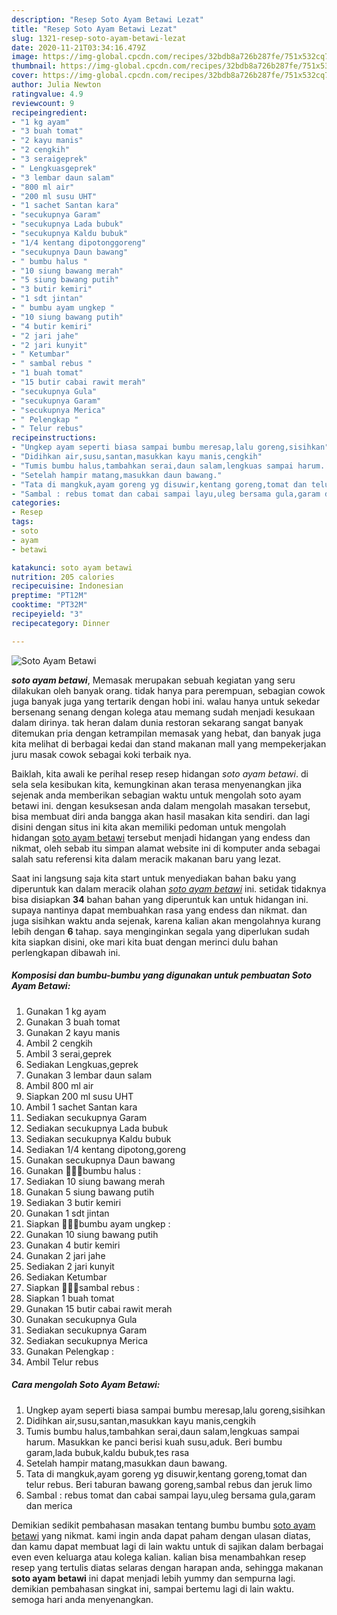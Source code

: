 ```yaml
---
description: "Resep Soto Ayam Betawi Lezat"
title: "Resep Soto Ayam Betawi Lezat"
slug: 1321-resep-soto-ayam-betawi-lezat
date: 2020-11-21T03:34:16.479Z
image: https://img-global.cpcdn.com/recipes/32bdb8a726b287fe/751x532cq70/soto-ayam-betawi-foto-resep-utama.jpg
thumbnail: https://img-global.cpcdn.com/recipes/32bdb8a726b287fe/751x532cq70/soto-ayam-betawi-foto-resep-utama.jpg
cover: https://img-global.cpcdn.com/recipes/32bdb8a726b287fe/751x532cq70/soto-ayam-betawi-foto-resep-utama.jpg
author: Julia Newton
ratingvalue: 4.9
reviewcount: 9
recipeingredient:
- "1 kg ayam"
- "3 buah tomat"
- "2 kayu manis"
- "2 cengkih"
- "3 seraigeprek"
- " Lengkuasgeprek"
- "3 lembar daun salam"
- "800 ml air"
- "200 ml susu UHT"
- "1 sachet Santan kara"
- "secukupnya Garam"
- "secukupnya Lada bubuk"
- "secukupnya Kaldu bubuk"
- "1/4 kentang dipotonggoreng"
- "secukupnya Daun bawang"
- " bumbu halus "
- "10 siung bawang merah"
- "5 siung bawang putih"
- "3 butir kemiri"
- "1 sdt jintan"
- " bumbu ayam ungkep "
- "10 siung bawang putih"
- "4 butir kemiri"
- "2 jari jahe"
- "2 jari kunyit"
- " Ketumbar"
- " sambal rebus "
- "1 buah tomat"
- "15 butir cabai rawit merah"
- "secukupnya Gula"
- "secukupnya Garam"
- "secukupnya Merica"
- " Pelengkap "
- " Telur rebus"
recipeinstructions:
- "Ungkep ayam seperti biasa sampai bumbu meresap,lalu goreng,sisihkan"
- "Didihkan air,susu,santan,masukkan kayu manis,cengkih"
- "Tumis bumbu halus,tambahkan serai,daun salam,lengkuas sampai harum. Masukkan ke panci berisi kuah susu,aduk. Beri bumbu garam,lada bubuk,kaldu bubuk,tes rasa"
- "Setelah hampir matang,masukkan daun bawang."
- "Tata di mangkuk,ayam goreng yg disuwir,kentang goreng,tomat dan telur rebus. Beri taburan bawang goreng,sambal rebus dan jeruk limo"
- "Sambal : rebus tomat dan cabai sampai layu,uleg bersama gula,garam dan merica"
categories:
- Resep
tags:
- soto
- ayam
- betawi

katakunci: soto ayam betawi 
nutrition: 205 calories
recipecuisine: Indonesian
preptime: "PT12M"
cooktime: "PT32M"
recipeyield: "3"
recipecategory: Dinner

---
```



![Soto Ayam Betawi](https://img-global.cpcdn.com/recipes/32bdb8a726b287fe/751x532cq70/soto-ayam-betawi-foto-resep-utama.jpg)

<b><i>soto ayam betawi</i></b>, Memasak merupakan sebuah kegiatan yang seru dilakukan oleh banyak orang. tidak hanya para perempuan, sebagian cowok juga banyak juga yang tertarik dengan hobi ini. walau hanya untuk sekedar bersenang senang dengan kolega atau memang sudah menjadi kesukaan dalam dirinya. tak heran dalam dunia restoran sekarang sangat banyak ditemukan pria dengan ketrampilan memasak yang hebat, dan banyak juga kita melihat di berbagai kedai dan stand makanan mall yang mempekerjakan juru masak cowok sebagai koki terbaik nya.



Baiklah, kita awali ke perihal resep resep hidangan <i>soto ayam betawi</i>. di sela sela kesibukan kita, kemungkinan akan terasa menyenangkan jika sejenak anda memberikan sebagian waktu untuk mengolah soto ayam betawi ini. dengan kesuksesan anda dalam mengolah masakan tersebut, bisa membuat diri anda bangga akan hasil masakan kita sendiri. dan lagi disini dengan situs ini kita akan memiliki pedoman untuk mengolah hidangan <u>soto ayam betawi</u> tersebut menjadi hidangan yang endess dan nikmat, oleh sebab itu simpan alamat website ini di komputer anda sebagai salah satu referensi kita dalam meracik makanan baru yang lezat.


Saat ini langsung saja kita start untuk menyediakan bahan baku yang diperuntuk kan dalam meracik olahan <u><i>soto ayam betawi</i></u> ini. setidak tidaknya bisa disiapkan <b>34</b> bahan bahan yang diperuntuk kan untuk hidangan ini. supaya nantinya dapat membuahkan rasa yang endess dan nikmat. dan juga sisihkan waktu anda sejenak, karena kalian akan mengolahnya kurang lebih dengan <b>6</b> tahap. saya menginginkan segala yang diperlukan sudah kita siapkan disini, oke mari kita buat dengan merinci dulu bahan perlengkapan dibawah ini.

<!--inarticleads1-->

##### Komposisi dan bumbu-bumbu yang digunakan untuk pembuatan Soto Ayam Betawi:

1. Gunakan 1 kg ayam
1. Gunakan 3 buah tomat
1. Gunakan 2 kayu manis
1. Ambil 2 cengkih
1. Ambil 3 serai,geprek
1. Sediakan  Lengkuas,geprek
1. Gunakan 3 lembar daun salam
1. Ambil 800 ml air
1. Siapkan 200 ml susu UHT
1. Ambil 1 sachet Santan kara
1. Sediakan secukupnya Garam
1. Sediakan secukupnya Lada bubuk
1. Sediakan secukupnya Kaldu bubuk
1. Sediakan 1/4 kentang dipotong,goreng
1. Gunakan secukupnya Daun bawang
1. Gunakan  👩🏻‍🍳bumbu halus :
1. Sediakan 10 siung bawang merah
1. Gunakan 5 siung bawang putih
1. Sediakan 3 butir kemiri
1. Gunakan 1 sdt jintan
1. Siapkan  👩🏻‍🍳bumbu ayam ungkep :
1. Gunakan 10 siung bawang putih
1. Gunakan 4 butir kemiri
1. Gunakan 2 jari jahe
1. Sediakan 2 jari kunyit
1. Sediakan  Ketumbar
1. Siapkan  👩🏻‍🍳sambal rebus :
1. Siapkan 1 buah tomat
1. Gunakan 15 butir cabai rawit merah
1. Gunakan secukupnya Gula
1. Sediakan secukupnya Garam
1. Sediakan secukupnya Merica
1. Gunakan  Pelengkap :
1. Ambil  Telur rebus




<!--inarticleads2-->

##### Cara mengolah Soto Ayam Betawi:

1. Ungkep ayam seperti biasa sampai bumbu meresap,lalu goreng,sisihkan
1. Didihkan air,susu,santan,masukkan kayu manis,cengkih
1. Tumis bumbu halus,tambahkan serai,daun salam,lengkuas sampai harum. Masukkan ke panci berisi kuah susu,aduk. Beri bumbu garam,lada bubuk,kaldu bubuk,tes rasa
1. Setelah hampir matang,masukkan daun bawang.
1. Tata di mangkuk,ayam goreng yg disuwir,kentang goreng,tomat dan telur rebus. Beri taburan bawang goreng,sambal rebus dan jeruk limo
1. Sambal : rebus tomat dan cabai sampai layu,uleg bersama gula,garam dan merica




Demikian sedikit pembahasan masakan tentang bumbu bumbu <u>soto ayam betawi</u> yang nikmat. kami ingin anda dapat paham dengan ulasan diatas, dan kamu dapat membuat lagi di lain waktu untuk di sajikan dalam berbagai even even keluarga atau kolega kalian. kalian bisa menambahkan resep resep yang tertulis diatas selaras dengan harapan anda, sehingga makanan <b>soto ayam betawi</b> ini dapat menjadi lebih yummy dan sempurna lagi. demikian pembahasan singkat ini, sampai bertemu lagi di lain waktu. semoga hari anda menyenangkan.
